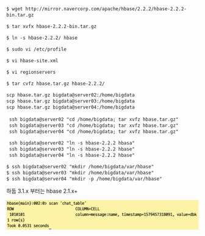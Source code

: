```
$ wget http://mirror.navercorp.com/apache/hbase/2.2.2/hbase-2.2.2-bin.tar.gz
```

```vin
$ tar xvfx hbase-2.2.2-bin.tar.gz
```

```
$ ln -s hbase-2.2.2/ hbase
```

```
$ sudo vi /etc/profile
```

```
$ vi hbase-site.xml
```

```
$ vi regionservers
```

```
$ tar cvfz hbase.tar.gz hbase-2.2.2/
```

```
scp hbase.tar.gz bigdata@server02:/home/bigdata
scp hbase.tar.gz bigdata@server03:/home/bigdata
scp hbase.tar.gz bigdata@server04:/home/bigdata

 ssh bigdata@server02 "cd /home/bigdata; tar xvfz hbase.tar.gz"
 ssh bigdata@server03 "cd /home/bigdata; tar xvfz hbase.tar.gz"
 ssh bigdata@server04 "cd /home/bigdata; tar xvfz hbase.tar.gz"
```

```
 ssh bigdata@server02 "ln -s hbase-2.2.2 hbasa"
 ssh bigdata@server03 "ln -s hbase-2.2.2 hbase"
 ssh bigdata@server04 "ln -s hbase-2.2.2 hbase"
```

```
$ ssh bigdata@server02 "mkdir /home/bigdata/var/hbase"
$ ssh bigdata@server03 "mkdir /home/bigdata/var/hbase"
$ ssh bigdata@server04 "mkdir -p /home/bigdata/var/hbase"
```

하둡 3.1.x 부터는 hbase 2.1.x+

![image-20200120030928785](image-20200120030928785.png)